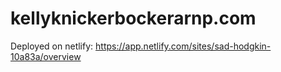 # kellyknickerbockerarnp.com

Deployed on netlify: https://app.netlify.com/sites/sad-hodgkin-10a83a/overview
